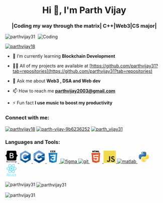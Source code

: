 <h1 align="center">Hi 👋, I'm Parth Vijay</h1>
<h3 align="center">|Coding my way through the matrix| C++|Web3|CS major|</h3>
<img align="right" alt="Coding" width="400" src= "https://i.giphy.com/RbDKaczqWovIugyJmW.gif">

<p align="left"> <img src="https://komarev.com/ghpvc/?username=parthvijay31&label=Profile%20views&color=0e75b6&style=flat" alt="parthvijay31" /> </p>

<p align="left"> <a href="https://twitter.com/parthvijay18" target="blank"><img src="https://img.shields.io/twitter/follow/parthvijay18?logo=twitter&style=for-the-badge" alt="parthvijay18" /></a> </p>

- 🌱 I’m currently learning **Blockchain Development**

- 👨‍💻 All of my projects are available at [https://github.com/parthvijay31?tab=repositories](https://github.com/parthvijay31?tab=repositories)

- 💬 Ask me about **Web3 , DSA and Web dev**

- 📫 How to reach me **parthvijay2003@gmail.com**

- ⚡ Fun fact **I use music to boost my productivity**

<h3 align="left">Connect with me:</h3>
<p align="left">
<a href="https://twitter.com/parthvijay18" target="blank"><img align="center" src="https://raw.githubusercontent.com/rahuldkjain/github-profile-readme-generator/master/src/images/icons/Social/twitter.svg" alt="parthvijay18" height="30" width="40" /></a>
<a href="https://linkedin.com/in/parth-vijay-9b6236252" target="blank"><img align="center" src="https://raw.githubusercontent.com/rahuldkjain/github-profile-readme-generator/master/src/images/icons/Social/linked-in-alt.svg" alt="parth-vijay-9b6236252" height="30" width="40" /></a>
<a href="https://www.leetcode.com/parth_vijay31" target="blank"><img align="center" src="https://raw.githubusercontent.com/rahuldkjain/github-profile-readme-generator/master/src/images/icons/Social/leet-code.svg" alt="parth_vijay31" height="30" width="40" /></a>
</p>

<h3 align="left">Languages and Tools:</h3>
<p align="left"> <a href="https://getbootstrap.com" target="_blank" rel="noreferrer"> <img src="https://raw.githubusercontent.com/devicons/devicon/master/icons/bootstrap/bootstrap-plain-wordmark.svg" alt="bootstrap" width="40" height="40"/> </a> <a href="https://www.cprogramming.com/" target="_blank" rel="noreferrer"> <img src="https://raw.githubusercontent.com/devicons/devicon/master/icons/c/c-original.svg" alt="c" width="40" height="40"/> </a> <a href="https://www.w3schools.com/cpp/" target="_blank" rel="noreferrer"> <img src="https://raw.githubusercontent.com/devicons/devicon/master/icons/cplusplus/cplusplus-original.svg" alt="cplusplus" width="40" height="40"/> </a> <a href="https://www.w3schools.com/css/" target="_blank" rel="noreferrer"> <img src="https://raw.githubusercontent.com/devicons/devicon/master/icons/css3/css3-original-wordmark.svg" alt="css3" width="40" height="40"/> </a> <a href="https://www.figma.com/" target="_blank" rel="noreferrer"> <img src="https://www.vectorlogo.zone/logos/figma/figma-icon.svg" alt="figma" width="40" height="40"/> </a> <a href="https://git-scm.com/" target="_blank" rel="noreferrer"> <img src="https://www.vectorlogo.zone/logos/git-scm/git-scm-icon.svg" alt="git" width="40" height="40"/> </a> <a href="https://www.w3.org/html/" target="_blank" rel="noreferrer"> <img src="https://raw.githubusercontent.com/devicons/devicon/master/icons/html5/html5-original-wordmark.svg" alt="html5" width="40" height="40"/> </a> <a href="https://developer.mozilla.org/en-US/docs/Web/JavaScript" target="_blank" rel="noreferrer"> <img src="https://raw.githubusercontent.com/devicons/devicon/master/icons/javascript/javascript-original.svg" alt="javascript" width="40" height="40"/> </a> <a href="https://www.mathworks.com/" target="_blank" rel="noreferrer"> <img src="https://upload.wikimedia.org/wikipedia/commons/2/21/Matlab_Logo.png" alt="matlab" width="40" height="40"/> </a> <a href="https://www.python.org" target="_blank" rel="noreferrer"> <img src="https://raw.githubusercontent.com/devicons/devicon/master/icons/python/python-original.svg" alt="python" width="40" height="40"/> </a> <a href="https://reactjs.org/" target="_blank" rel="noreferrer"> <img src="https://raw.githubusercontent.com/devicons/devicon/master/icons/react/react-original-wordmark.svg" alt="react" width="40" height="40"/> </a> </p>

<p><img align="left" src="https://github-readme-stats.vercel.app/api/top-langs?username=parthvijay31&show_icons=true&locale=en&layout=compact" alt="parthvijay31" /></p>

<p>&nbsp;<img align="center" src="https://github-readme-stats.vercel.app/api?username=parthvijay31&show_icons=true&locale=en" alt="parthvijay31" /></p>

<p><img align="center" src="https://github-readme-streak-stats.herokuapp.com/?user=parthvijay31&" alt="parthvijay31" /></p>
